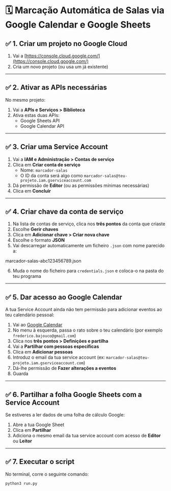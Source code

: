 # 🗓️ Marcação Automática de Salas via Google Calendar e Google Sheets

## ✅ 1. Criar um projeto no Google Cloud

1. Vai a [https://console.cloud.google.com/](https://console.cloud.google.com/)
2. Cria um novo projeto (ou usa um já existente)

---

## ✅ 2. Ativar as APIs necessárias

No mesmo projeto:

1. Vai a **APIs e Serviços > Biblioteca**
2. Ativa estas duas APIs:
   - Google Sheets API
   - Google Calendar API

---

## ✅ 3. Criar uma Service Account

1. Vai a **IAM e Administração > Contas de serviço**
2. Clica em **Criar conta de serviço**
   - Nome: `marcador-salas`
   - O ID da conta será algo como `marcador-salas@teu-projeto.iam.gserviceaccount.com`
3. Dá permissão de **Editor** (ou as permissões mínimas necessárias)
4. Clica em **Concluir**

---

## ✅ 4. Criar chave da conta de serviço

1. Na lista de contas de serviço, clica nos **três pontos** da conta que criaste
2. Escolhe **Gerir chaves**
3. Clica em **Adicionar chave > Criar nova chave**
4. Escolhe o formato **JSON**
5. Vai descarregar automaticamente um ficheiro `.json` com nome parecido a:

marcador-salas-abc123456789.json

6. Muda o nome do ficheiro para `credentials.json` e coloca-o na pasta do teu programa

---

## ✅ 5. Dar acesso ao Google Calendar

A tua Service Account ainda não tem permissão para adicionar eventos ao teu calendário pessoal:

1. Vai ao [Google Calendar](https://calendar.google.com/)
2. No menu à esquerda, passa o rato sobre o teu calendário (por exemplo `frederico.bajouco@gmail.com`)
3. Clica nos **três pontos > Definições e partilha**
4. Vai a **Partilhar com pessoas específicas**
5. Clica em **Adicionar pessoas**
6. Introduz o email da tua service account (ex: `marcador-salas@teu-projeto.iam.gserviceaccount.com`)
7. Dá-lhe permissão de **Fazer alterações a eventos**
8. Guarda

---

## ✅ 6. Partilhar a folha Google Sheets com a Service Account

Se estiveres a ler dados de uma folha de cálculo Google:

1. Abre a tua Google Sheet
2. Clica em **Partilhar**
3. Adiciona o mesmo email da tua service account com acesso de **Editor** ou **Leitor**

---

## ✅ 7. Executar o script

No terminal, corre o seguinte comando:

```bash
python3 run.py